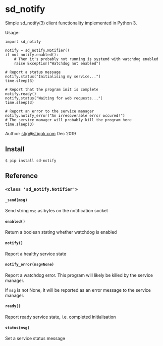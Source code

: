 # sd_notify

Simple sd_notify(3) client functionality implemented in Python 3.

Usage:
```
import sd_notify

notify = sd_notify.Notifier()
if not notify.enabled():
    # Then it's probably not running is systemd with watchdog enabled
    raise Exception("Watchdog not enabled")

# Report a status message
notify.status("Initialising my service...")
time.sleep(3)

# Report that the program init is complete
notify.ready()
notify.status("Waiting for web requests...")
time.sleep(3)

# Report an error to the service manager
notify.notify_error("An irrecoverable error occured!")
# The service manager will probably kill the program here
time.sleep(3)
```

Author: stig@stigok.com Dec 2019

## Install

```
$ pip install sd-notify
```

## Reference
### `<class 'sd_notify.Notifier'>`
#### `_send(msg)`
Send string `msg` as bytes on the notification socket

#### `enabled()`
Return a boolean stating whether watchdog is enabled

#### `notify()`
Report a healthy service state

#### `notify_error(msg=None)`
Report a watchdog error. This program will likely be killed by the
service manager.

If `msg` is not None, it will be reported as an error message to the
service manager.

#### `ready()`
Report ready service state, i.e. completed initialisation

#### `status(msg)`
Set a service status message

